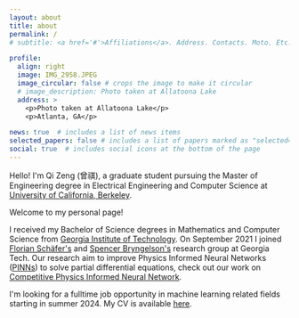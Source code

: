 ```yaml
---
layout: about
title: about
permalink: /
# subtitle: <a href='#'>Affiliations</a>. Address. Contacts. Moto. Etc.

profile:
  align: right
  image: IMG_2958.JPEG
  image_circular: false # crops the image to make it circular
  # image_description: Photo taken at Allatoona Lake
  address: >
    <p>Photo taken at Allatoona Lake</p>
    <p>Atlanta, GA</p>

news: true  # includes a list of news items
selected_papers: false # includes a list of papers marked as "selected={true}"
social: true  # includes social icons at the bottom of the page
---
```


Hello! I'm Qi Zeng (曾祺), a graduate student pursuing the Master of Engineering degree in Electrical Engineering and Computer Science at [University of California, Berkeley](https://www.berkeley.edu/).
<!-- This year I will be working on a capstone about deep learning on time series, mentored by Yunkai Zhang at UC Berkeley. -->
Welcome to my personal page!

I received my Bachelor of Science degrees in Mathematics and Computer Science from [Georgia Institute of Technology](https://www.gatech.edu/).
On September 2021 I joined [Florian Schäfer's](https://f-t-s.github.io/) and [Spencer Bryngelson's](https://comp-physics.group/) research group at Georgia Tech.
Our research aim to improve Physics Informed Neural Networks ([PINNs](https://en.wikipedia.org/wiki/Physics-informed_neural_networks)) to solve partial differential equations, check out our work on [Competitive Physics Informed Neural Network](/projects/CPINN_project/).

I'm looking for a fulltime job opportunity in machine learning related fields starting in summer 2024. 
My CV is available [here](/cv/).

<!-- Write your biography here. Tell the world about yourself. Link to your favorite [subreddit](http://reddit.com). You can put a picture in, too. The code is already in, just name your picture `prof_pic.jpg` and put it in the `img/` folder. -->

<!-- Put your address / P.O. box / other info right below your picture. You can also disable any these elements by editing `profile` property of the YAML header of your `_pages/about.md`. Edit `_bibliography/papers.bib` and Jekyll will render your [publications page](/al-folio/publications/) automatically. -->

<!-- Link to your social media connections, too. This theme is set up to use [Font Awesome icons](http://fortawesome.github.io/Font-Awesome/) and [Academicons](https://jpswalsh.github.io/academicons/), like the ones below. 
Add your Facebook, Twitter, LinkedIn, Google Scholar, or just disable all of them. -->
